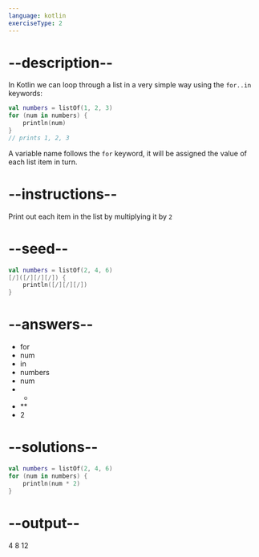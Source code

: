 ```yaml
---
language: kotlin
exerciseType: 2
---
```


# --description--

In Kotlin we can loop through a list in a very simple way using the `for..in` keywords:
```kotlin
val numbers = listOf(1, 2, 3)
for (num in numbers) {
	println(num)
}
// prints 1, 2, 3 
```
A variable name follows the `for` keyword, it will be assigned the value of each list item in turn.

# --instructions--

Print out each item in the list by multiplying it by `2`

# --seed--

```kotlin
val numbers = listOf(2, 4, 6)
[/]([/][/][/]) {
    println([/][/][/])
}
```

# --answers--

- for 
- num
-  in 
- numbers
- num
-  * 
-  ** 
- 2

# --solutions--

```kotlin
val numbers = listOf(2, 4, 6)
for (num in numbers) {
    println(num * 2)
}
```

# --output--

4
8
12
